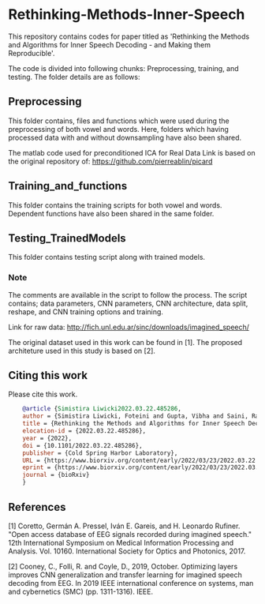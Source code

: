 # Rethinking-Methods-Inner-Speech

This repository contains codes for paper titled as 'Rethinking the Methods and Algorithms for Inner Speech
Decoding - and Making them Reproducible'. 

The code is divided into following chunks: Preprocessing, training, and testing. The folder details are as follows:

## Preprocessing

This folder contains, files and functions which were used during the preprocessing of both vowel and words. Here, folders 
which having processed data with and without downsampling have also been shared.

The matlab code used for preconditioned ICA for Real Data Link is based on the original repository of: https://github.com/pierreablin/picard

## Training_and_functions

This folder contains the training scripts for both vowel and words. Dependent functions have also been shared in the same folder.

## Testing_TrainedModels

This folder contains testing script along with trained models.


### Note
The comments are available in the script to follow the process. The script contains; data parameters, CNN parameters, 
CNN architecture, data split, reshape, and CNN training options and training.

Link for raw data: http://fich.unl.edu.ar/sinc/downloads/imagined_speech/

The original dataset used in this work can be found in [1]. 
The proposed architeture used in this study is based on [2].

## Citing this work

Please cite this work.
```bibtex
    @article {Simistira Liwicki2022.03.22.485286,
	author = {Simistira Liwicki, Foteini and Gupta, Vibha and Saini, Rajkumar and De, Kanjar and Liwicki, Marcus},
	title = {Rethinking the Methods and Algorithms for Inner Speech Decoding - and Making them Reproducible},
	elocation-id = {2022.03.22.485286},
	year = {2022},
	doi = {10.1101/2022.03.22.485286},
	publisher = {Cold Spring Harbor Laboratory},
	URL = {https://www.biorxiv.org/content/early/2022/03/23/2022.03.22.485286},
	eprint = {https://www.biorxiv.org/content/early/2022/03/23/2022.03.22.485286.full.pdf},
	journal = {bioRxiv}
    }

```

## References
[1] Coretto, Germán A. Pressel, Iván E. Gareis, and H. Leonardo Rufiner. "Open access database of EEG signals recorded during imagined speech." 12th International Symposium on Medical Information Processing and Analysis. Vol. 10160. International Society for Optics and Photonics, 2017.

[2] Cooney, C., Folli, R. and Coyle, D., 2019, October. Optimizing layers improves CNN generalization and transfer learning for imagined speech decoding from EEG. In 2019 IEEE international conference on systems, man and cybernetics (SMC) (pp. 1311-1316). IEEE. 
